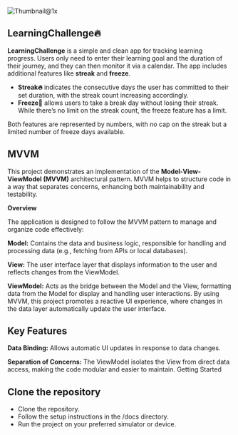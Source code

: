 
![Thumbnail@1x](https://github.com/user-attachments/assets/af4dd628-7875-4972-a563-4eb1ae183e4b)

****LearningChallenge🔥****
--------------------------------------------------------------------------------------------------------------------------------------------------------------------------------------------


**LearningChallenge** is a simple and clean app for tracking learning progress. Users only need to enter their learning goal and the duration of their journey, and they can then monitor it via a calendar. The app includes additional features like **streak** and **freeze**. 

- **Streak🔥** indicates the consecutive days the user has committed to their set duration, with the streak count increasing accordingly. 
- **Freeze🧊** allows users to take a break day without losing their streak. While there’s no limit on the streak count, the freeze feature has a limit.

Both features are represented by numbers, with no cap on the streak but a limited number of freeze days available.

****MVVM****
--------------------------------------------------------------------------------------------------------------------------------------------------------------------------------------------
This project demonstrates an implementation of the **Model-View-ViewModel (MVVM)** architectural pattern. MVVM helps to structure code in a way that separates concerns, enhancing both maintainability and testability.

**Overview**

The application is designed to follow the MVVM pattern to manage and organize code effectively:

**Model:** Contains the data and business logic, responsible for handling and processing data (e.g., fetching from APIs or local databases).

**View:** The user interface layer that displays information to the user and reflects changes from the ViewModel.

**ViewModel:** Acts as the bridge between the Model and the View, formatting data from the Model for display and handling user interactions.
By using MVVM, this project promotes a reactive UI experience, where changes in the data layer automatically update the user interface.


****Key Features****
--------------------------------------------------------------------------------------------------------------------------------------------------------------------------------------------

**Data Binding:** Allows automatic UI updates in response to data changes.

**Separation of Concerns:** The ViewModel isolates the View from direct data access, making the code modular and easier to maintain.
Getting Started

****Clone the repository****
--------------------------------------------------------------------------------------------------------------------------------------------------------------------------------------------

- Clone the repository.
- Follow the setup instructions in the /docs directory.
- Run the project on your preferred simulator or device.




